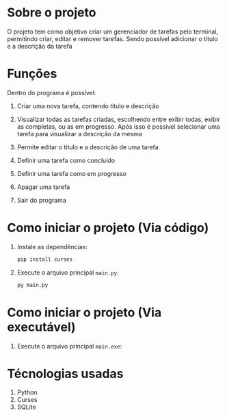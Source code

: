 # Sobre o projeto

O projeto tem como objetivo criar um gerenciador de tarefas pelo terminal, permitindo criar, editar e remover tarefas. Sendo possível
adicionar o titulo e a descrição da tarefa

# Funções

Dentro do programa é possível:

1. Criar uma nova tarefa, contendo titulo e descrição

2. Visualizar todas as tarefas criadas, escolhendo entre exibir todas, exibir as completas, ou as em progresso. Após isso é possível selecionar uma tarefa para visualizar a descrição da mesma

3. Permite editar o titulo e a descrição de uma tarefa

4. Definir uma tarefa como concluído

5. Definir uma tarefa como em progresso

6. Apagar uma tarefa

7. Sair do programa

# Como iniciar o projeto (Via código)

1. Instale as dependências:
    ```bash
    pip install curses
    ```

2. Execute o arquivo principal `main.py`:
    ```bash
    py main.py
    ```
# Como iniciar o projeto (Via executável)

1. Execute o arquivo principal `main.exe`:

# Técnologias usadas

1. Python
2. Curses
1. SQLite
